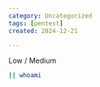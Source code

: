 ```yaml
---
category: Uncategorized
tags: [pentest]
created: 2024-12-21

---
```

Low / Medium
```bash - target
|| whoami
```

